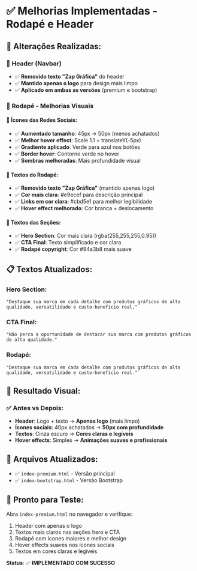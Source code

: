# ✅ Melhorias Implementadas - Rodapé e Header

## 🎯 **Alterações Realizadas:**

### 🔧 **Header (Navbar)**
- ✅ **Removido texto "Zap Gráfica"** do header
- ✅ **Mantido apenas o logo** para design mais limpo
- ✅ **Aplicado em ambas as versões** (premium e bootstrap)

### 🎨 **Rodapé - Melhorias Visuais**

#### 📱 **Ícones das Redes Sociais:**
- ✅ **Aumentado tamanho**: 45px → 50px (menos achatados)
- ✅ **Melhor hover effect**: Scale 1.1 + translateY(-5px)
- ✅ **Gradiente aplicado**: Verde para azul nos botões
- ✅ **Border hover**: Contorno verde no hover
- ✅ **Sombras melhoradas**: Mais profundidade visual

#### 📝 **Textos do Rodapé:**
- ✅ **Removido texto "Zap Gráfica"** (mantido apenas logo)
- ✅ **Cor mais clara**: #e9ecef para descrição principal
- ✅ **Links em cor clara**: #cbd5e1 para melhor legibilidade
- ✅ **Hover effect melhorado**: Cor branca + deslocamento

#### 🎨 **Textos das Seções:**
- ✅ **Hero Section**: Cor mais clara (rgba(255,255,255,0.95))
- ✅ **CTA Final**: Texto simplificado e cor clara
- ✅ **Rodapé copyright**: Cor #94a3b8 mais suave

## 📋 **Textos Atualizados:**

### Hero Section:
```
"Destaque sua marca em cada detalhe com produtos gráficos de alta qualidade, versatilidade e custo-benefício real."
```

### CTA Final:
```
"Não perca a oportunidade de destacar sua marca com produtos gráficos de alta qualidade."
```

### Rodapé:
```
"Destaque sua marca em cada detalhe com produtos gráficos de alta qualidade, versatilidade e custo-benefício real."
```

## 🎯 **Resultado Visual:**

### ✅ **Antes vs Depois:**
- **Header**: Logo + texto → **Apenas logo** (mais limpo)
- **Ícones sociais**: 40px achatados → **50px com profundidade**
- **Textos**: Cinza escuro → **Cores claras e legíveis**
- **Hover effects**: Simples → **Animações suaves e profissionais**

## 📱 **Arquivos Atualizados:**
- ✅ `index-premium.html` - Versão principal
- ✅ `index-bootstrap.html` - Versão Bootstrap

## 🚀 **Pronto para Teste:**
Abra `index-premium.html` no navegador e verifique:
1. Header com apenas o logo
2. Textos mais claros nas seções hero e CTA
3. Rodapé com ícones maiores e melhor design
4. Hover effects suaves nos ícones sociais
5. Textos em cores claras e legíveis

**Status**: ✅ **IMPLEMENTADO COM SUCESSO**
